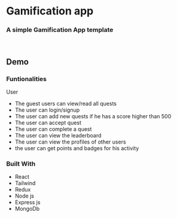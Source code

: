 <p align="center">

  <h1 align="start">Gamification app</h1>

  <h3 align="start">
   A simple Gamification App template
  </h3>
 <br />
 

</p>

## Demo



### Funtionalities
 
 User
 
 - The guest users can view/read all quests
 - The user can login/signup
 - The user can add new quests if he has a score higher than 500
 - The user can accept quest
 - The user can complete a quest 
 - The user can view the leaderboard
 - The user can view the profiles of other users
 - the user can get points and badges for his activity
 

### Built With
- React
- Tailwind
- Redux
- Node js
- Express js
- MongoDb

